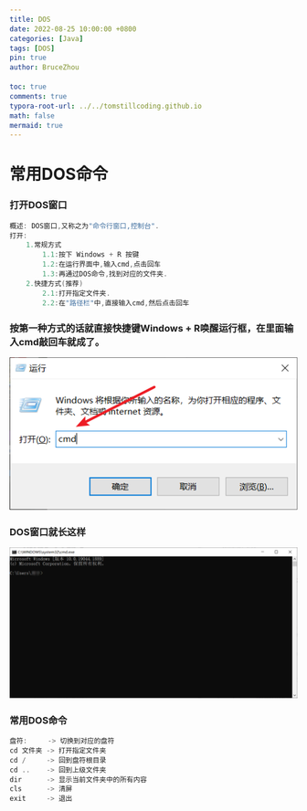 ```yaml
---
title: DOS
date: 2022-08-25 10:00:00 +0800
categories: [Java]
tags: [DOS]
pin: true
author: BruceZhou

toc: true
comments: true
typora-root-url: ../../tomstillcoding.github.io
math: false
mermaid: true
---
```


# 常用DOS命令

### 打开DOS窗口

~~~java
概述: DOS窗口,又称之为"命令行窗口,控制台".
打开:
	1.常规方式
		1.1:按下 Windows + R 按键
		1.2:在运行界面中,输入cmd,点击回车
		1.3:再通过DOS命令,找到对应的文件夹.
	2.快捷方式(推荐)
		2.1:打开指定文件夹.
		2.2:在"路径栏"中,直接输入cmd,然后点击回车
~~~

### 按第一种方式的话就直接快捷键Windows + R唤醒运行框，在里面输入cmd敲回车就成了。

![image-20220827200233727](/assets/blog_res/2022-08-25-DOS.assets/image-20220827200233727.png)

### DOS窗口就长这样

![image-20220827200418999](/assets/blog_res/2022-08-25-DOS.assets/image-20220827200418999.png)

### 常用DOS命令

~~~java
盘符:     -> 切换到对应的盘符
cd 文件夹 -> 打开指定文件夹
cd /     -> 回到盘符根目录
cd ..    -> 回到上级文件夹
dir      -> 显示当前文件夹中的所有内容
cls      -> 清屏
exit     -> 退出
~~~



